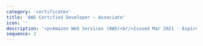 ```yaml
---
category: 'certificates'
title: 'AWS Certified Developer – Associate'
icon: ''
description: '<p>Amazon Web Services (AWS)<br/>Issued Mar 2021 · Expires Mar 2024<br/>Credential ID: hawjeh@outlook.com</p><a href="https://www.youracclaim.com/badges/a1983214-c5b1-4e6b-94bd-7fabccf8f42b/public_url">See credential</a>'
sequence: 2
---
```

